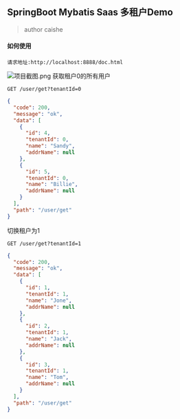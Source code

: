 ## SpringBoot Mybatis Saas 多租户Demo
> author caishe
#### 如何使用
```
请求地址:http://localhost:8888/doc.html
```
![项目截图.png](https://github.com/poc9999/Saas/blob/master/docs/images/cut.PNG)
获取租户0的所有用户
```
GET /user/get?tenantId=0
```
```json
{
  "code": 200,
  "message": "ok",
  "data": [
    {
      "id": 4,
      "tenantId": 0,
      "name": "Sandy",
      "addrName": null
    },
    {
      "id": 5,
      "tenantId": 0,
      "name": "Billie",
      "addrName": null
    }
  ],
  "path": "/user/get"
}
```
切换租户为1
```
GET /user/get?tenantId=1
```
```json
{
  "code": 200,
  "message": "ok",
  "data": [
    {
      "id": 1,
      "tenantId": 1,
      "name": "Jone",
      "addrName": null
    },
    {
      "id": 2,
      "tenantId": 1,
      "name": "Jack",
      "addrName": null
    },
    {
      "id": 3,
      "tenantId": 1,
      "name": "Tom",
      "addrName": null
    }
  ],
  "path": "/user/get"
}
```
